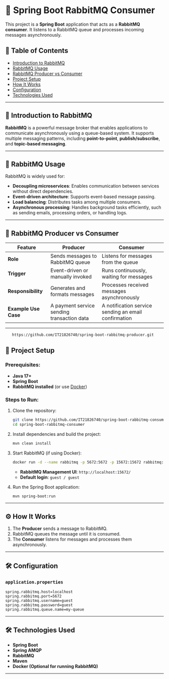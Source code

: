 # 🐇 Spring Boot RabbitMQ Consumer  

This project is a **Spring Boot** application that acts as a **RabbitMQ consumer**. It listens to a RabbitMQ queue and processes incoming messages asynchronously.  

## 📌 Table of Contents  
- [Introduction to RabbitMQ](#introduction-to-rabbitmq)  
- [RabbitMQ Usage](#rabbitmq-usage)  
- [RabbitMQ Producer vs Consumer](#rabbitmq-producer-vs-consumer)  
- [Project Setup](#project-setup)  
- [How It Works](#how-it-works)  
- [Configuration](#configuration)  
- [Technologies Used](#technologies-used)  
  
---

## 🐇 Introduction to RabbitMQ  

**RabbitMQ** is a powerful message broker that enables applications to communicate asynchronously using a queue-based system. It supports multiple messaging patterns, including **point-to-point**, **publish/subscribe**, and **topic-based messaging**.  

---

## 📌 RabbitMQ Usage  

RabbitMQ is widely used for:  
- **Decoupling microservices**: Enables communication between services without direct dependencies.  
- **Event-driven architecture**: Supports event-based message passing.  
- **Load balancing**: Distributes tasks among multiple consumers.  
- **Asynchronous processing**: Handles background tasks efficiently, such as sending emails, processing orders, or handling logs.  

---

## 🔄 RabbitMQ Producer vs Consumer  

| Feature       | Producer | Consumer |
|--------------|----------|----------|
| **Role**     | Sends messages to RabbitMQ queue | Listens for messages from the queue |
| **Trigger**  | Event-driven or manually invoked | Runs continuously, waiting for messages |
| **Responsibility** | Generates and formats messages | Processes received messages asynchronously |
| **Example Use Case** | A payment service sending transaction data | A notification service sending an email confirmation |

---

```bash
   https://github.com/IT21826740/spring-boot-rabbitmq-producer.git
   ```

## 🚀 Project Setup  

### Prerequisites:  
- **Java 17+**  
- **Spring Boot**  
- **RabbitMQ installed** (or use [Docker](https://www.rabbitmq.com/download.html))  

### Steps to Run:  

1. Clone the repository:  
   ```bash
   git clone https://github.com/IT21826740/spring-boot-rabbitmq-consumer.git
   cd spring-boot-rabbitmq-consumer
   ```

2. Install dependencies and build the project:  
   ```bash
   mvn clean install
   ```

3. Start RabbitMQ (if using Docker):  
   ```bash
   docker run -d --name rabbitmq -p 5672:5672 -p 15672:15672 rabbitmq:management
   ```
   - **RabbitMQ Management UI**: `http://localhost:15672/`  
   - **Default login**: `guest / guest`  

4. Run the Spring Boot application:  
   ```bash
   mvn spring-boot:run
   ```

---

## ⚙️ How It Works  

1. The **Producer** sends a message to RabbitMQ.  
2. RabbitMQ queues the message until it is consumed.  
3. The **Consumer** listens for messages and processes them asynchronously.  

---

## 🛠 Configuration  

### `application.properties`  
```properties
spring.rabbitmq.host=localhost
spring.rabbitmq.port=5672
spring.rabbitmq.username=guest
spring.rabbitmq.password=guest
spring.rabbitmq.queue.name=my-queue
```

---

## 🛠 Technologies Used  

- **Spring Boot**  
- **Spring AMQP**  
- **RabbitMQ**  
- **Maven**  
- **Docker (Optional for running RabbitMQ)**  

---
 

